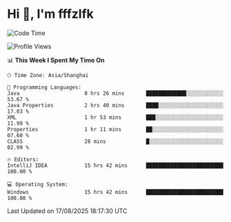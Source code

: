 # Hi 👋, I'm fffzlfk

<!--START_SECTION:waka-->
![Code Time](http://img.shields.io/badge/Code%20Time-1%2C325%20hrs%2038%20mins-blue)

![Profile Views](http://img.shields.io/badge/Profile%20Views-0-blue)

📊 **This Week I Spent My Time On** 

```text
🕑︎ Time Zone: Asia/Shanghai

💬 Programming Languages: 
Java                     8 hrs 26 mins       █████████████░░░░░░░░░░░░   53.67 % 
Java Properties          2 hrs 40 mins       ████░░░░░░░░░░░░░░░░░░░░░   17.03 % 
XML                      1 hr 53 mins        ███░░░░░░░░░░░░░░░░░░░░░░   11.99 % 
Properties               1 hr 11 mins        ██░░░░░░░░░░░░░░░░░░░░░░░   07.60 % 
CLASS                    28 mins             █░░░░░░░░░░░░░░░░░░░░░░░░   02.99 % 

🔥 Editors: 
IntelliJ IDEA            15 hrs 42 mins      █████████████████████████   100.00 % 

💻 Operating System: 
Windows                  15 hrs 42 mins      █████████████████████████   100.00 % 
```


 Last Updated on 17/08/2025 18:17:30 UTC
<!--END_SECTION:waka-->

